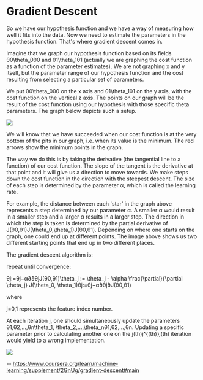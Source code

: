 # Gradient Descent
 
 So we have our hypothesis function and we have a way of measuring how well it fits into the data. Now we need to estimate the parameters in the hypothesis function. That's where gradient descent comes in.
 
 Imagine that we graph our hypothesis function based on its fields θ0\theta_0θ0​ and θ1\theta_1θ1​ (actually we are graphing the cost function as a function of the parameter estimates). We are not graphing x and y itself, but the parameter range of our hypothesis function and the cost resulting from selecting a particular set of parameters.
 
 We put θ0\theta_0θ0​ on the x axis and θ1\theta_1θ1​ on the y axis, with the cost function on the vertical z axis. The points on our graph will be the result of the cost function using our hypothesis with those specific theta parameters. The graph below depicts such a setup.
 
 ![](https://d3c33hcgiwev3.cloudfront.net/imageAssetProxy.v1/bn9SyaDIEeav5QpTGIv-Pg_0d06dca3d225f3de8b5a4a7e92254153_Screenshot-2016-11-01-23.48.26.png?expiry=1591228800000&hmac=--k65mwaj50AAcu3jv10V2V-U-8ndc7y0SbK2n-j_Yc)
 
 We will know that we have succeeded when our cost function is at the very bottom of the pits in our graph, i.e. when its value is the minimum. The red arrows show the minimum points in the graph.
 
 The way we do this is by taking the derivative (the tangential line to a function) of our cost function. The slope of the tangent is the derivative at that point and it will give us a direction to move towards. We make steps down the cost function in the direction with the steepest descent. The size of each step is determined by the parameter α, which is called the learning rate.

 For example, the distance between each 'star' in the graph above represents a step determined by our parameter α. A smaller α would result in a smaller step and a larger α results in a larger step. The direction in which the step is taken is determined by the partial derivative of J(θ0,θ1)J(\theta_0,\theta_1)J(θ0​,θ1​). Depending on where one starts on the graph, one could end up at different points. The image above shows us two different starting points that end up in two different places.

 The gradient descent algorithm is:
 
 repeat until convergence:
 
 θj:=θj−α∂∂θjJ(θ0,θ1)\theta_j := \theta_j - \alpha \frac{\partial}{\partial \theta_j} J(\theta_0, \theta_1)θj​:=θj​−α∂θj​∂​J(θ0​,θ1​)
 
 where
 
 j=0,1 represents the feature index number.
 
 At each iteration j, one should simultaneously update the parameters θ1,θ2,...,θn\theta_1, \theta_2,...,\theta_nθ1​,θ2​,...,θn​. Updating a specific parameter prior to calculating another one on the j(th)j^{(th)}j(th) iteration would yield to a wrong implementation.
 
 ![](https://d3c33hcgiwev3.cloudfront.net/imageAssetProxy.v1/yr-D1aDMEeai9RKvXdDYag_627e5ab52d5ff941c0fcc741c2b162a0_Screenshot-2016-11-02-00.19.56.png?expiry=1591228800000&hmac=Ix0YK1lNdbZROkkiFqxqh8qp47y98A9jLoNoLjyp0NM)

 -- https://www.coursera.org/learn/machine-learning/supplement/2GnUg/gradient-descent#main
